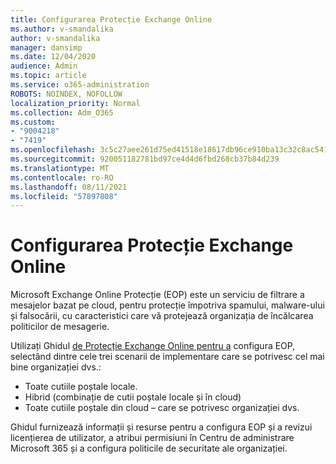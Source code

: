 ```yaml
---
title: Configurarea Protecție Exchange Online
ms.author: v-smandalika
author: v-smandalika
manager: dansimp
ms.date: 12/04/2020
audience: Admin
ms.topic: article
ms.service: o365-administration
ROBOTS: NOINDEX, NOFOLLOW
localization_priority: Normal
ms.collection: Adm_O365
ms.custom:
- "9004218"
- "7419"
ms.openlocfilehash: 3c5c27aee261d75ed41518e18617db96ce910ba13c32c8ac541a5ee81522ebea
ms.sourcegitcommit: 920051182781bd97ce4d4d6fbd268cb37b84d239
ms.translationtype: MT
ms.contentlocale: ro-RO
ms.lasthandoff: 08/11/2021
ms.locfileid: "57897808"
---
```

# <a name="set-up-exchange-online-protection"></a>Configurarea Protecție Exchange Online

Microsoft Exchange Online Protecție (EOP) este un serviciu de filtrare a mesajelor bazat pe cloud, pentru protecție împotriva spamului, malware-ului și falsocării, cu caracteristici care vă protejează organizația de încălcarea politicilor de mesagerie.

Utilizați Ghidul [de Protecție Exchange Online pentru a](https://admin.microsoft.com/adminportal/home?#/modernonboarding/setupexchangeonlineprotection) configura EOP, selectând dintre cele trei scenarii de implementare care se potrivesc cel mai bine organizației dvs.:

- Toate cutiile poștale locale.
- Hibrid (combinație de cutii poștale locale și în cloud)
- Toate cutiile poștale din cloud – care se potrivesc organizației dvs.

Ghidul furnizează informații și resurse pentru a configura EOP și a revizui licențierea de utilizator, a atribui permisiuni în Centru de administrare Microsoft 365 și a configura politicile de securitate ale organizației.
